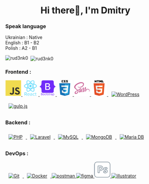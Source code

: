 <h1 align="center">Hi there👋, I'm Dmitry</h1>

<h3 align="left">Speak language</h3>
<p align="left">
  Ukrainian : Native <br/>
  English : B1 - B2 <br/>
  Polish : A2 - B1
</p>

<p>
  <img align="left" src="https://github-readme-stats.vercel.app/api/top-langs?username=rud3nk0&show_icons=true&locale=en&layout=compact" alt="rud3nk0" />
</p>

<p>&nbsp;
  <img align="center" src="https://github-readme-stats.vercel.app/api?username=rud3nk0&show_icons=true&locale=en" alt="rud3nk0" />
</p>

<h3 align="left">Frontend :</h3>
<p align="left">
  <a href="https://developer.mozilla.org/en-US/docs/Web/JavaScript" target="_blank" rel="noreferrer"> 
    <img src="https://raw.githubusercontent.com/devicons/devicon/master/icons/javascript/javascript-original.svg" alt="javascript" width="50" height="50"/> 
  </a> 

  <a href="https://reactjs.org/" target="_blank" rel="noreferrer"> 
    <img src="https://raw.githubusercontent.com/devicons/devicon/master/icons/react/react-original-wordmark.svg" alt="react" width="50" height="50"/> 
  </a> 
  
  <a href="https://getbootstrap.com" target="_blank" rel="noreferrer"> 
    <img src="https://raw.githubusercontent.com/devicons/devicon/master/icons/bootstrap/bootstrap-plain-wordmark.svg" alt="bootstrap" width="50" height="50"/> 
  </a>
  
  <a href="https://www.w3schools.com/css/" target="_blank" rel="noreferrer"> 
    <img src="https://raw.githubusercontent.com/devicons/devicon/master/icons/css3/css3-original-wordmark.svg" alt="css3" width="50" height="50"/> 
  </a>

  <a href="https://sass-lang.com" target="_blank" rel="noreferrer"> 
    <img src="https://raw.githubusercontent.com/devicons/devicon/master/icons/sass/sass-original.svg" alt="sass" width="50" height="50"/> 
  </a> 
  
  <a href="https://www.w3.org/html/" target="_blank" rel="noreferrer"> 
    <img src="https://raw.githubusercontent.com/devicons/devicon/master/icons/html5/html5-original-wordmark.svg" alt="html5" width="50" height="50"/> 
  </a> 

  <a href="https://wordpress.com/" target="_blank">
    <img style="margin: 10px" src="https://profilinator.rishav.dev/skills-assets/wordpress.png" alt="WordPress" height="50" />
  </a>  

  <a href="https://gulpjs.com/" target="_blank">
    <img style="margin: 10px" src="https://profilinator.rishav.dev/skills-assets/gulp-plain.svg" alt="gulp.js" height="50" />
  </a> 
</p>
 
    
<h3 align="left">Backend :</h3>
<p align="left">
  <a href="https://www.php.net/" target="_blank">
    <img style="margin: 10px" src="https://profilinator.rishav.dev/skills-assets/php-original.svg" alt="PHP" height="50" />
  </a>  

  <a href="https://laravel.com/" target="_blank">
    <img style="margin: 10px" src="https://profilinator.rishav.dev/skills-assets/laravel-plain-wordmark.svg" alt="Laravel" height="50" />
  </a> 

  <a href="https://www.mysql.com/" target="_blank">
    <img style="margin: 10px" src="https://profilinator.rishav.dev/skills-assets/mysql-original-wordmark.svg" alt="MySQL" height="50" />
  </a>  

  <a href="https://www.mongodb.com/" target="_blank">
    <img style="margin: 10px" src="https://profilinator.rishav.dev/skills-assets/mongodb-original-wordmark.svg" alt="MongoDB" height="50" />
  </a>  

  <a href="https://mariadb.org/" target="_blank">
    <img style="margin: 10px" src="https://profilinator.rishav.dev/skills-assets/mariadb.png" alt="Maria DB" height="50" />
  </a>  
</p>

<h3 align="left">DevOps :</h3>
<p align="left">
  <a href="https://github.com/" target="_blank">
    <img style="margin: 10px" src="https://profilinator.rishav.dev/skills-assets/git-scm-icon.svg" alt="Git" height="50" />
  </a>  

  <a href="https://www.docker.com/" target="_blank">
    <img style="margin: 10px" src="https://profilinator.rishav.dev/skills-assets/docker-original-wordmark.svg" alt="Docker" height="50" />
  </a>  

  <a href="https://postman.com" target="_blank" rel="noreferrer"> 
    <img src="https://www.vectorlogo.zone/logos/getpostman/getpostman-icon.svg" alt="postman" width="50" height="50"/> 
  </a>
  
  <a href="https://www.figma.com/" target="_blank" rel="noreferrer"> 
    <img src="https://www.vectorlogo.zone/logos/figma/figma-icon.svg" alt="figma" width="50" height="50"/> 
  </a> 
    
  <a href="https://www.photoshop.com/en" target="_blank" rel="noreferrer"> 
    <img src="https://raw.githubusercontent.com/devicons/devicon/master/icons/photoshop/photoshop-line.svg" alt="photoshop" width="50" height="50"/> 
  </a> 

   <a href="https://www.adobe.com/in/products/illustrator.html" target="_blank" rel="noreferrer"> 
    <img src="https://www.vectorlogo.zone/logos/adobe_illustrator/adobe_illustrator-icon.svg" alt="illustrator" width="50" height="50"/> 
  </a> 
</p>
